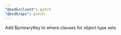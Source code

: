```yaml
---
"@osdk/client": patch
"@osdk/api": patch
---
```


Add $primaryKey to where clauses for object type sets
